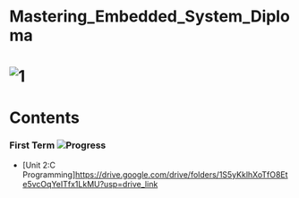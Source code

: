 # Mastering_Embedded_System_Diploma

# ![1](https://github.com/mohamed-mansy/Mastering_Embedded_System/assets/138795542/4d9bc9a9-01a3-46d2-9fda-41b38bc22b38)

# Contents

### First Term ![Progress](https://progress-bar.dev/30/?title=done)

* [Unit 2:C Programming]https://drive.google.com/drive/folders/1S5yKklhXoTfO8Ete5vcOqYeITfx1LkMU?usp=drive_link
